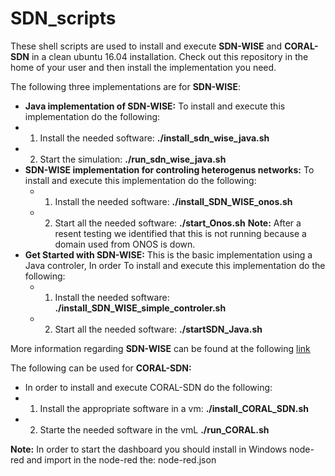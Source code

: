 # SDN_scripts
These shell scripts are used to install and execute **SDN-WISE** and **CORAL-SDN** in a clean ubuntu 16.04 installation.
Check out this repository in the home of your user and then install the implementation you need.

The following three implementations are for **SDN-WISE**:
*  **Java implementation of SDN-WISE:** To install and execute this implementation do the following:
  * 1) Install the needed software: **./install_sdn_wise_java.sh**
  * 2) Start the simulation: **./run_sdn_wise_java.sh**
* **SDN-WISE implementation for controling heterogenus networks:** To install and execute this implementation do the following:
  * 1) Install the needed software: **./install_SDN_WISE_onos.sh**
  * 2) Start all the needed software: **./start_Onos.sh**
    **Note:** After a resent testing we identified that this is not running because a domain used from ONOS is down.
* **Get Started with SDN-WISE:** This is the basic implementation using a Java controler, In order To install and execute this implementation do the following:
  * 1) Install the needed software: **./install_SDN_WISE_simple_controler.sh**
  * 2) Start all the needed software: **./startSDN_Java.sh**

More information regarding **SDN-WISE** can be found at the following [link](https://sdnwiselab.github.io)

The following can be used for **CORAL-SDN:**
* In order to install and execute CORAL-SDN do the following:
 * 1) Install the appropriate software in a vm: **./install_CORAL_SDN.sh**
 * 2) Starte the needed software in the vmL **./run_CORAL.sh**
 
 **Note:** In order to start the dashboard you should  install in Windows node-red and import in the node-red the: node-red.json